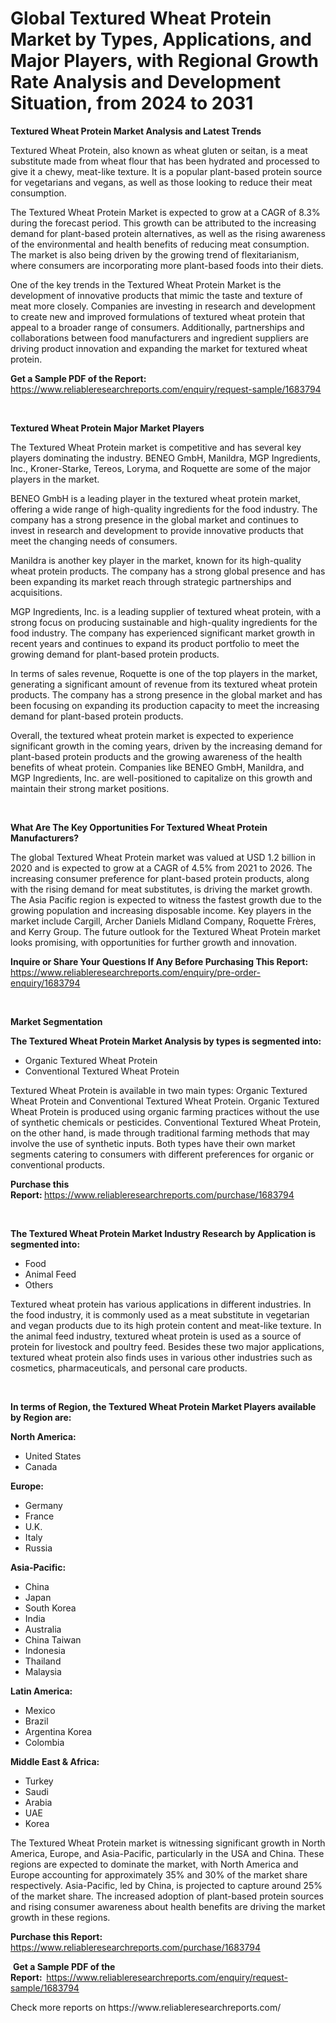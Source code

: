 <p><h1>Global Textured Wheat Protein Market by Types, Applications, and Major Players, with Regional Growth Rate Analysis and Development Situation, from 2024 to 2031</h1></p><p><strong>Textured Wheat Protein Market Analysis and Latest Trends</strong></p>
<p><p>Textured Wheat Protein, also known as wheat gluten or seitan, is a meat substitute made from wheat flour that has been hydrated and processed to give it a chewy, meat-like texture. It is a popular plant-based protein source for vegetarians and vegans, as well as those looking to reduce their meat consumption.</p><p>The Textured Wheat Protein Market is expected to grow at a CAGR of 8.3% during the forecast period. This growth can be attributed to the increasing demand for plant-based protein alternatives, as well as the rising awareness of the environmental and health benefits of reducing meat consumption. The market is also being driven by the growing trend of flexitarianism, where consumers are incorporating more plant-based foods into their diets.</p><p>One of the key trends in the Textured Wheat Protein Market is the development of innovative products that mimic the taste and texture of meat more closely. Companies are investing in research and development to create new and improved formulations of textured wheat protein that appeal to a broader range of consumers. Additionally, partnerships and collaborations between food manufacturers and ingredient suppliers are driving product innovation and expanding the market for textured wheat protein.</p></p>
<p><strong>Get a Sample PDF of the Report:&nbsp;</strong> <a href="https://www.reliableresearchreports.com/enquiry/request-sample/1683794">https://www.reliableresearchreports.com/enquiry/request-sample/1683794</a></p>
<p>&nbsp;</p>
<p><strong>Textured Wheat Protein Major Market Players</strong></p>
<p><p>The Textured Wheat Protein market is competitive and has several key players dominating the industry. BENEO GmbH, Manildra, MGP Ingredients, Inc., Kroner-Starke, Tereos, Loryma, and Roquette are some of the major players in the market.</p><p>BENEO GmbH is a leading player in the textured wheat protein market, offering a wide range of high-quality ingredients for the food industry. The company has a strong presence in the global market and continues to invest in research and development to provide innovative products that meet the changing needs of consumers.</p><p>Manildra is another key player in the market, known for its high-quality wheat protein products. The company has a strong global presence and has been expanding its market reach through strategic partnerships and acquisitions.</p><p>MGP Ingredients, Inc. is a leading supplier of textured wheat protein, with a strong focus on producing sustainable and high-quality ingredients for the food industry. The company has experienced significant market growth in recent years and continues to expand its product portfolio to meet the growing demand for plant-based protein products.</p><p>In terms of sales revenue, Roquette is one of the top players in the market, generating a significant amount of revenue from its textured wheat protein products. The company has a strong presence in the global market and has been focusing on expanding its production capacity to meet the increasing demand for plant-based protein products.</p><p>Overall, the textured wheat protein market is expected to experience significant growth in the coming years, driven by the increasing demand for plant-based protein products and the growing awareness of the health benefits of wheat protein. Companies like BENEO GmbH, Manildra, and MGP Ingredients, Inc. are well-positioned to capitalize on this growth and maintain their strong market positions.</p></p>
<p>&nbsp;</p>
<p><strong>What Are The Key Opportunities For Textured Wheat Protein Manufacturers?</strong></p>
<p><p>The global Textured Wheat Protein market was valued at USD 1.2 billion in 2020 and is expected to grow at a CAGR of 4.5% from 2021 to 2026. The increasing consumer preference for plant-based protein products, along with the rising demand for meat substitutes, is driving the market growth. The Asia Pacific region is expected to witness the fastest growth due to the growing population and increasing disposable income. Key players in the market include Cargill, Archer Daniels Midland Company, Roquette Frères, and Kerry Group. The future outlook for the Textured Wheat Protein market looks promising, with opportunities for further growth and innovation.</p></p>
<p><strong>Inquire or Share Your Questions If Any Before Purchasing This Report:</strong> <a href="https://www.reliableresearchreports.com/enquiry/pre-order-enquiry/1683794">https://www.reliableresearchreports.com/enquiry/pre-order-enquiry/1683794</a></p>
<p>&nbsp;</p>
<p><strong>Market Segmentation</strong></p>
<p><strong>The Textured Wheat Protein Market Analysis by types is segmented into:</strong></p>
<p><ul><li>Organic Textured Wheat Protein</li><li>Conventional Textured Wheat Protein</li></ul></p>
<p><p>Textured Wheat Protein is available in two main types: Organic Textured Wheat Protein and Conventional Textured Wheat Protein. Organic Textured Wheat Protein is produced using organic farming practices without the use of synthetic chemicals or pesticides. Conventional Textured Wheat Protein, on the other hand, is made through traditional farming methods that may involve the use of synthetic inputs. Both types have their own market segments catering to consumers with different preferences for organic or conventional products.</p></p>
<p><strong>Purchase this Report:&nbsp;</strong><a href="https://www.reliableresearchreports.com/purchase/1683794">https://www.reliableresearchreports.com/purchase/1683794</a></p>
<p>&nbsp;</p>
<p><strong>The Textured Wheat Protein Market Industry Research by Application is segmented into:</strong></p>
<p><ul><li>Food</li><li>Animal Feed</li><li>Others</li></ul></p>
<p><p>Textured wheat protein has various applications in different industries. In the food industry, it is commonly used as a meat substitute in vegetarian and vegan products due to its high protein content and meat-like texture. In the animal feed industry, textured wheat protein is used as a source of protein for livestock and poultry feed. Besides these two major applications, textured wheat protein also finds uses in various other industries such as cosmetics, pharmaceuticals, and personal care products.</p></p>
<p>&nbsp;</p>
<p><strong>In terms of Region, the Textured Wheat Protein Market Players available by Region are:</strong></p>
<p>
    <p> <strong> North America: </strong>
        <ul>
            <li>United States</li>
            <li>Canada</li>
        </ul>
        </p> 
    <p> <strong> Europe: </strong>
        <ul>
            <li>Germany</li>
            <li>France</li>
            <li>U.K.</li>
            <li>Italy</li>
            <li>Russia</li>
        </ul>
        </p> 
    <p> <strong> Asia-Pacific: </strong>
        <ul>
            <li>China</li>
            <li>Japan</li>
            <li>South Korea</li>
            <li>India</li>
            <li>Australia</li>
            <li>China Taiwan</li>
            <li>Indonesia</li>
            <li>Thailand</li>
            <li>Malaysia</li>
        </ul>
        </p> 
    <p> <strong> Latin America: </strong>
        <ul>
            <li>Mexico</li>
            <li>Brazil</li>
            <li>Argentina Korea</li>
            <li>Colombia</li>
        </ul>
        </p> 
    <p> <strong> Middle East & Africa: </strong>
        <ul>
            <li>Turkey</li>
            <li>Saudi</li>
            <li>Arabia</li>
            <li>UAE</li>
            <li>Korea</li>
        </ul>
    </p>
    </p>
<p><p>The Textured Wheat Protein market is witnessing significant growth in North America, Europe, and Asia-Pacific, particularly in the USA and China. These regions are expected to dominate the market, with North America and Europe accounting for approximately 35% and 30% of the market share respectively. Asia-Pacific, led by China, is projected to capture around 25% of the market share. The increased adoption of plant-based protein sources and rising consumer awareness about health benefits are driving the market growth in these regions.</p></p>
<p><strong>Purchase this Report: </strong><a href="https://www.reliableresearchreports.com/purchase/1683794">https://www.reliableresearchreports.com/purchase/1683794</a></p>
<p>&nbsp;<strong>Get a Sample PDF of the Report:&nbsp;&nbsp;</strong><a href="https://www.reliableresearchreports.com/enquiry/request-sample/1683794">https://www.reliableresearchreports.com/enquiry/request-sample/1683794</a></p>
<p><strong></strong></p>
<p>Check more reports on https://www.reliableresearchreports.com/</p>